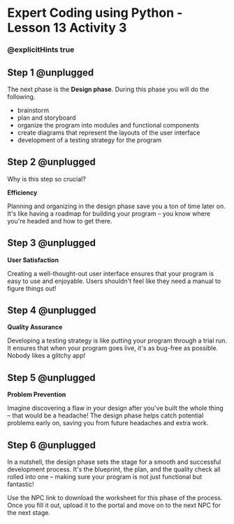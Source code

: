 # Expert Coding using Python - Lesson 13 Activity 3
### @explicitHints true

## Step 1 @unplugged

The next phase is the **Design phase**. During this phase you will do the following. 
 - brainstorm
 - plan and storyboard
 - organize the program into modules and functional components
 - create diagrams that represent the layouts of the user interface
 - development of a testing strategy for the program
  
## Step 2 @unplugged
Why is this step so crucial?

**Efficiency**

Planning and organizing in the design phase save you a ton of time later on. It's like having a roadmap for building your program – you know where you're headed and how to get there.

## Step 3 @unplugged

**User Satisfaction**

Creating a well-thought-out user interface ensures that your program is easy to use and enjoyable. Users shouldn't feel like they need a manual to figure things out!

## Step 4 @unplugged

**Quality Assurance**

Developing a testing strategy is like putting your program through a trial run. It ensures that when your program goes live, it's as bug-free as possible. Nobody likes a glitchy app!

## Step 5 @unplugged

**Problem Prevention**

Imagine discovering a flaw in your design after you've built the whole thing – that would be a headache! The design phase helps catch potential problems early on, saving you from future headaches and extra work.

## Step 6 @unplugged

In a nutshell, the design phase sets the stage for a smooth and successful development process. It's the blueprint, the plan, and the quality check all rolled into one – making sure your program is not just functional but fantastic!


Use the NPC link to download the worksheet for this phase of the process.  Once you fill it out, upload it to the portal and move on to the next NPC for the next stage. 
